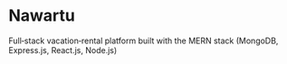# Nawartu
Full‑stack vacation‑rental platform built with the MERN stack (MongoDB, Express.js, React.js, Node.js)
